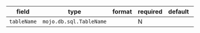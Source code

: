 | field | type | format | required | default | description |
|---|---|---|---|---|---|
| `tableName` | `mojo.db.sql.TableName` |  | N |  |  |
